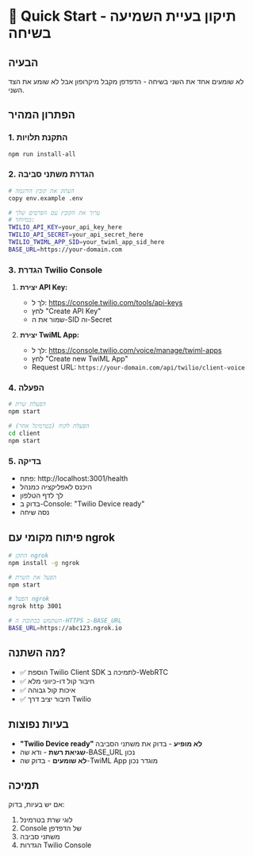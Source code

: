 # 🚀 Quick Start - תיקון בעיית השמיעה בשיחה

## הבעיה
לא שומעים אחד את השני בשיחה - הדפדפן מקבל מיקרופון אבל לא שומע את הצד השני.

## הפתרון המהיר

### 1. התקנת תלויות
```bash
npm run install-all
```

### 2. הגדרת משתני סביבה
```bash
# העתק את קובץ הדוגמה
copy env.example .env

# ערוך את הקובץ עם הפרטים שלך
# במיוחד:
TWILIO_API_KEY=your_api_key_here
TWILIO_API_SECRET=your_api_secret_here
TWILIO_TWIML_APP_SID=your_twiml_app_sid_here
BASE_URL=https://your-domain.com
```

### 3. הגדרת Twilio Console
1. **יצירת API Key:**
   - לך ל: https://console.twilio.com/tools/api-keys
   - לחץ "Create API Key"
   - שמור את ה-SID וה-Secret

2. **יצירת TwiML App:**
   - לך ל: https://console.twilio.com/voice/manage/twiml-apps
   - לחץ "Create new TwiML App"
   - Request URL: `https://your-domain.com/api/twilio/client-voice`

### 4. הפעלה
```bash
# הפעלת שרת
npm start

# הפעלת לקוח (בטרמינל אחר)
cd client
npm start
```

### 5. בדיקה
- פתח: http://localhost:3001/health
- היכנס לאפליקציה כמנהל
- לך לדף הטלפון
- בדוק ב-Console: "Twilio Device ready"
- נסה שיחה

## פיתוח מקומי עם ngrok
```bash
# התקן ngrok
npm install -g ngrok

# הפעל את השרת
npm start

# הפעל ngrok
ngrok http 3001

# השתמש בכתובת ה-HTTPS כ-BASE_URL
BASE_URL=https://abc123.ngrok.io
```

## מה השתנה?
- ✅ הוספת Twilio Client SDK לתמיכה ב-WebRTC
- ✅ חיבור קול דו-כיווני מלא
- ✅ איכות קול גבוהה
- ✅ חיבור יציב דרך Twilio

## בעיות נפוצות
- **"Twilio Device ready" לא מופיע** - בדוק את משתני הסביבה
- **שגיאת רשת** - ודא שה-BASE_URL נכון
- **לא שומעים** - בדוק שה-TwiML App מוגדר נכון

## תמיכה
אם יש בעיות, בדוק:
1. לוגי שרת בטרמינל
2. Console של הדפדפן
3. משתני סביבה
4. הגדרות Twilio Console
